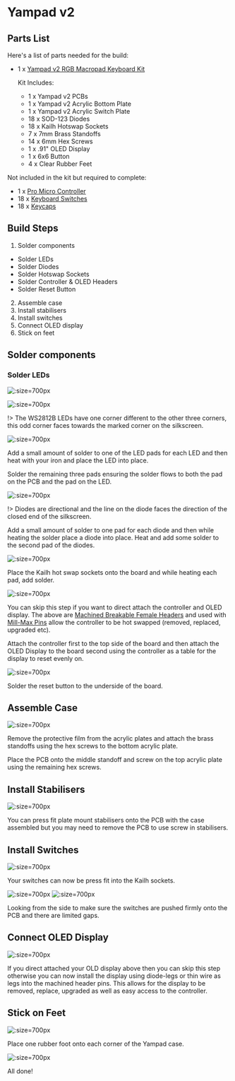 # Yampad v2

## Parts List

Here's a list of parts needed for the build:

* 1 x [Yampad v2 RGB Macropad Keyboard Kit](https://keebd.com/products/yampad-v2-rgb-macropad-keyboard-kit)

  Kit Includes:
  * 1 x Yampad v2 PCBs
  * 1 x Yampad v2 Acrylic Bottom Plate
  * 1 x Yampad v2 Acrylic Switch Plate
  * 18 x SOD-123 Diodes
  * 18 x Kailh Hotswap Sockets
  * 7 x 7mm Brass Standoffs
  * 14 x 6mm Hex Screws
  * 1 x .91" OLED Display
  * 1 x 6x6 Button
  * 4 x Clear Rubber Feet

Not included in the kit but required to complete:
* 1 x [Pro Micro Controller](https://keebd.com/collections/controllers)
* 18 x [Keyboard Switches](https://keebd.com/collections/switches)
* 18 x [Keycaps](https://keebd.com/collections/caps)

## Build Steps

1. Solder components
  * Solder LEDs
  * Solder Diodes
  * Solder Hotswap Sockets
  * Solder Controller & OLED Headers
  * Solder Reset Button
2. Assemble case
3. Install stabilisers
4. Install switches
5. Connect OLED display
6. Stick on feet

## Solder components

### Solder LEDs

![](./ws2812b.jpg ':size=700px')

![](./silk.jpg ':size=700px')

!> The WS2812B LEDs have one corner different to the other three corners, this odd corner faces towards the marked corner on the silkscreen.

![](./leds.jpg ':size=700px')

Add a small amount of solder to one of the LED pads for each LED and then heat with your iron and place the LED into place.

Solder the remaining three pads ensuring the solder flows to both the pad on the PCB and the pad on the LED.

![](./diodes.jpg ':size=700px')

!> Diodes are directional and the line on the diode faces the direction of the closed end of the silkscreen.

Add a small amount of solder to one pad for each diode and then while heating the solder place a diode into place. Heat and add some solder to the second pad of the diodes.

![](./hotswap-sockets.jpg ':size=700px')

Place the Kailh hot swap sockets onto the board and while heating each pad, add solder.

![](./headers.jpg ':size=700px')

You can skip this step if you want to direct attach the controller and OLED display. The above are [Machined Breakable Female Headers](https://keebd.com/products/40-pin-machined-ic-breakable-female-header-strip) and used with [Mill-Max Pins](https://keebd.com/products/mill-max-low-profile-controller-pins-pack-of-25) allow the controller to be hot swapped (removed, replaced, upgraded etc).

Attach the controller first to the top side of the board and then attach the OLED Display to the board second using the controller as a table for the display to reset evenly on.

![](./button.jpg ':size=700px')

Solder the reset button to the underside of the board.

## Assemble Case

![](/case.jpg ':size=700px')

Remove the protective film from the acrylic plates and attach the brass standoffs using the hex screws to the bottom acrylic plate.

Place the PCB onto the middle standoff and screw on the top acrylic plate using the remaining hex screws.

## Install Stabilisers

![](./stabilisers.jpg ':size=700px')

You can press fit plate mount stabilisers onto the PCB with the case assembled but you may need to remove the PCB to use screw in stabilisers.

## Install Switches

![](./switches.jpg ':size=700px')

Your switches can now be press fit into the Kailh sockets.

![](./side-1.jpg ':size=700px')
![](./side-2.jpg ':size=700px')

Looking from the side to make sure the switches are pushed firmly onto the PCB and there are limited gaps.

## Connect OLED Display

![](./oled.jpg ':size=700px')

If you direct attached your OLD display above then you can skip this step otherwise you can now install the display using diode-legs or thin wire as legs into the machined header pins. This allows for the display to be removed, replace, upgraded as well as easy access to the controller.

## Stick on Feet

![](./feet.jpg ':size=700px')

Place one rubber foot onto each corner of the Yampad case.

![](./complete.jpg ':size=700px')

All done!
